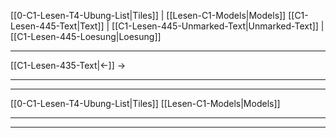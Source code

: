    [[0-C1-Lesen-T4-Ubung-List|Tiles]] | [[Lesen-C1-Models|Models]]
   [[C1-Lesen-445-Text|Text]]  | [[C1-Lesen-445-Unmarked-Text|Unmarked-Text]] | [[C1-Lesen-445-Loesung|Loesung]]

---

[[C1-Lesen-435-Text|←]]         →

---
---

[[0-C1-Lesen-T4-Ubung-List|Tiles]]
[[Lesen-C1-Models|Models]]

---
---
